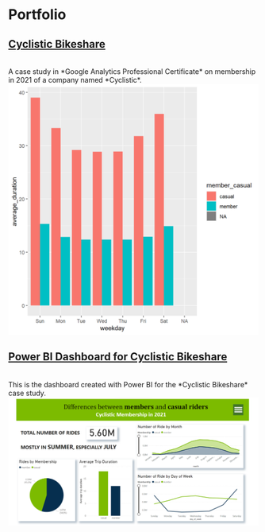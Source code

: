 # Portfolio

## [Cyclistic Bikeshare](/projects/Cyclistic/Cyclistic.md)
  <br>
  A case study in *Google Analytics Professional Certificate* on membership in 2021 of a company named *Cyclistic*.
  <br>
  <img src="projects/Cyclistic/unnamed-chunk-18-1.png?raw=true">
  
## [Power BI Dashboard for Cyclistic Bikeshare](https://app.powerbi.com/view?r=eyJrIjoiZTMwM2ExYWEtODYzYy00OTFlLTllMDYtZTc1ZDhkZjljNmNjIiwidCI6ImM2ZTI5MzdjLTRhYjktNDY3Zi04MGZhLThkYWY1Nzc2MmY4NiJ9&pageName=ReportSection)
  <br>
  This is the dashboard created with Power BI for the *Cyclistic Bikeshare* case study.
  <br>
  <img src="projects/Power BI/Cyclistic.png?raw=true">
